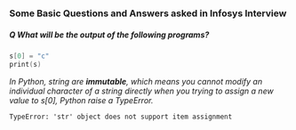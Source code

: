 ### Some Basic Questions and Answers asked in Infosys Interview

##### Q What will be the output of the following programs?

```s = "put"
s[0] = "c"
print(s)
```
_In Python, string are **immutable**, which means you cannot modify an individual character of a string directly
when you trying to assign a new value to s[0], Python raise a *TypeError*._

`TypeError: 'str' object does not support item assignment`
